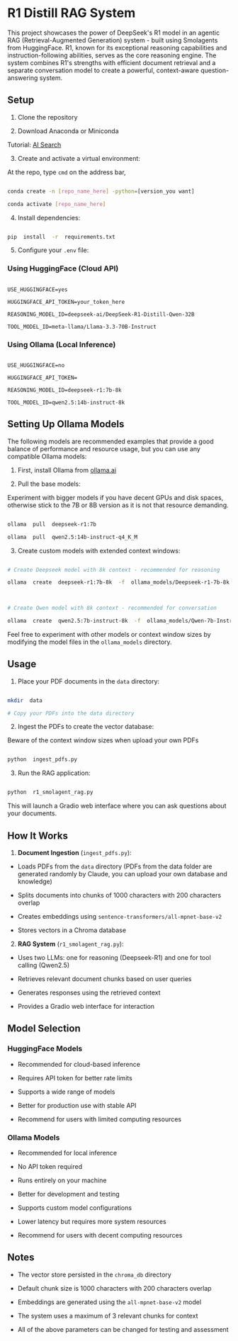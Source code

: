 
# R1 Distill RAG System

  

This project showcases the power of DeepSeek's R1 model in an agentic RAG (Retrieval-Augmented Generation) system - built using Smolagents from HuggingFace. R1, known for its exceptional reasoning capabilities and instruction-following abilities, serves as the core reasoning engine. The system combines R1's strengths with efficient document retrieval and a separate conversation model to create a powerful, context-aware question-answering system.

  

## Setup

  

1. Clone the repository

2. Download Anaconda or Miniconda

Tutorial: [AI Search](https://www.youtube.com/@theAIsearch)

3. Create and activate a virtual environment:

At the repo, type `cmd` on the address bar, 

```bash

conda create -n [repo_name_here] -python=[version_you want]

conda activate [repo_name_here]

```

  

4. Install dependencies:

```bash

pip  install  -r  requirements.txt

```


5. Configure your `.env` file:

  

### Using HuggingFace (Cloud API)

```env

USE_HUGGINGFACE=yes

HUGGINGFACE_API_TOKEN=your_token_here

REASONING_MODEL_ID=deepseek-ai/DeepSeek-R1-Distill-Qwen-32B

TOOL_MODEL_ID=meta-llama/Llama-3.3-70B-Instruct

```

  

### Using Ollama (Local Inference)

```env

USE_HUGGINGFACE=no

HUGGINGFACE_API_TOKEN=

REASONING_MODEL_ID=deepseek-r1:7b-8k

TOOL_MODEL_ID=qwen2.5:14b-instruct-8k

```

  

## Setting Up Ollama Models

  

The following models are recommended examples that provide a good balance of performance and resource usage, but you can use any compatible Ollama models:

  

1. First, install Ollama from [ollama.ai](https://ollama.ai)

  

2. Pull the base models:

Experiment with bigger models if you have decent GPUs and disk spaces, otherwise stick to the 7B or 8B version as it is not that resource demanding.

```bash

ollama  pull  deepseek-r1:7b

ollama  pull  qwen2.5:14b-instruct-q4_K_M

```

  

3. Create custom models with extended context windows:

```bash

# Create Deepseek model with 8k context - recommended for reasoning

ollama  create  deepseek-r1:7b-8k  -f  ollama_models/Deepseek-r1-7b-8k

  

# Create Qwen model with 8k context - recommended for conversation

ollama  create  qwen2.5:7b-instruct-8k  -f  ollama_models/Qwen-7b-Instruct-8k

```

  

Feel free to experiment with other models or context window sizes by modifying the model files in the `ollama_models` directory.

  

## Usage

  

1. Place your PDF documents in the `data` directory:

```bash

mkdir  data

# Copy your PDFs into the data directory

```

  

2. Ingest the PDFs to create the vector database:

Beware of the context window sizes when upload your own PDFs

```bash

python  ingest_pdfs.py

```

  

3. Run the RAG application:

```bash

python  r1_smolagent_rag.py

```

  

This will launch a Gradio web interface where you can ask questions about your documents.

  

## How It Works

  

1.  **Document Ingestion** (`ingest_pdfs.py`):

- Loads PDFs from the `data` directory (PDFs from the data folder are generated randomly by Claude, you can upload your own database and knowledge)

- Splits documents into chunks of 1000 characters with 200 characters overlap 

- Creates embeddings using `sentence-transformers/all-mpnet-base-v2`

- Stores vectors in a Chroma database

  

2.  **RAG System** (`r1_smolagent_rag.py`):

- Uses two LLMs: one for reasoning (Deepseek-R1) and one for tool calling (Qwen2.5)

- Retrieves relevant document chunks based on user queries

- Generates responses using the retrieved context

- Provides a Gradio web interface for interaction

  

## Model Selection

  

### HuggingFace Models

- Recommended for cloud-based inference

- Requires API token for better rate limits

- Supports a wide range of models

- Better for production use with stable API

 - Recommend for users with limited computing resources
  

### Ollama Models

- Recommended for local inference

- No API token required

- Runs entirely on your machine

- Better for development and testing

- Supports custom model configurations

- Lower latency but requires more system resources

 - Recommend for users with decent computing resources

## Notes

- The vector store persisted in the `chroma_db` directory

- Default chunk size is 1000 characters with 200 characters overlap

- Embeddings are generated using the `all-mpnet-base-v2` model

- The system uses a maximum of 3 relevant chunks for context

- All of the above parameters can be changed for testing and assessment